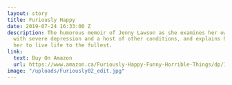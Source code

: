 ```yaml
---
layout: story
title: Furiously Happy
date: 2019-07-24 16:33:00 Z
description: The humorous memoir of Jenny Lawson as she examines her own experience
  with severe depression and a host of other conditions, and explains how it has led
  her to live life to the fullest.
link:
  text: Buy On Amazon
  url: https://www.amazon.ca/Furiously-Happy-Funny-Horrible-Things/dp/1250077001/ref=sr_1_1?gclid=EAIaIQobChMI7L30oamZ4gIViLfACh0vHwOxEAAYASAAEgLHBPD_BwE&hvadid=284263110882&hvdev=c&hvlocphy=9061009&hvnetw=g&hvpos=1t1&hvqmt=b&hvrand=11288148483027358447&hvtargid=kwd-299397515510&hydadcr=21769_10107152&keywords=furiously+happy&qid=1557778537&s=books&sr=1-1
image: "/uploads/Furiously02_edit.jpg"
---
```


